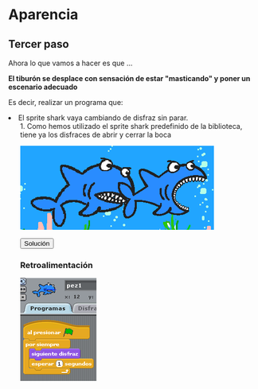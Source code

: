 
# Aparencia

## Tercer paso

Ahora lo que vamos a hacer es que ...

****El tiburón se desplace con sensación de estar "masticando" y poner un escenario adecuado****

Es decir, realizar un programa que:

<li>El sprite shark vaya cambiando de disfraz sin parar.<ol>
1. Como hemos utilizado el sprite shark predefinido de la biblioteca, tiene ya los disfraces de abrir y cerrar la boca



![](img/2-1.png)
<script type="text/javascript">var feedback77_93text = "Solución";</script><input type="button" name="toggle-feedback-77_93" value="Solución" class="feedbackbutton" onclick="$exe.toggleFeedback(this,false);return false" />

### Retroalimentación

![](img/2-3.png)
